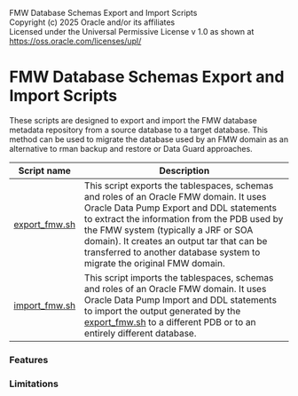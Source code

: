 FMW Database Schemas Export and Import Scripts  
Copyright (c) 2025 Oracle and/or its affiliates  
Licensed under the Universal Permissive License v 1.0 as shown at https://oss.oracle.com/licenses/upl/  

# FMW Database Schemas Export and Import Scripts
These scripts are designed to export and import the FMW database metadata repository from a source database to a target database. This method can be used to migrate the database used by an FMW domain as an alternative to rman backup and restore or Data Guard approaches.

| Script name  | Description |
| ------------- | ------------- |
| [export_fmw.sh](./export_fmw.sh) | This script exports the tablespaces, schemas and roles of an Oracle FMW domain. It uses Oracle Data Pump Export and DDL statements to extract the information from the PDB used by the FMW system (typically a JRF or SOA domain). It creates an output tar that can be transferred to another database system to migrate the original FMW domain. |
| [import_fmw.sh](./import_fmw.sh) | This script imports the tablespaces, schemas and roles of an Oracle FMW domain. It uses Oracle Data Pump Import and DDL statements to import the output generated by the [export_fmw.sh](./export_fmw.sh) to a different PDB or to an entirely different database. |

### Features

### Limitations
